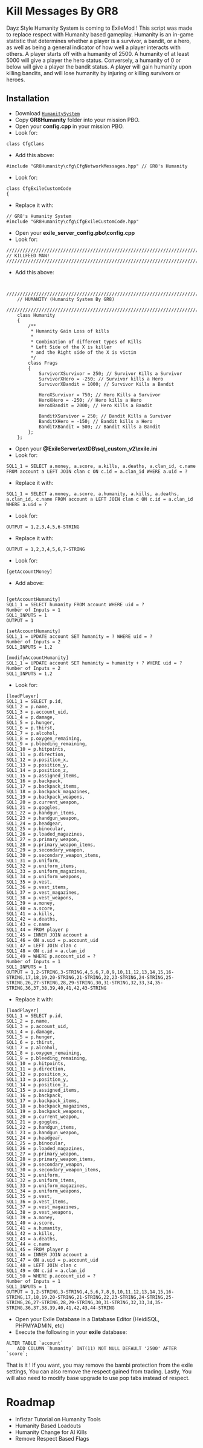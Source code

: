 Kill Messages By GR8
=============

Dayz Style Humanity System is coming to ExileMod ! This script was made to replace respect with Humanity based gameplay. Humanity is an in-game statistic that determines whether a player is a survivor, a bandit, or a hero, as well as being a general indicator of how well a player interacts with others. A player starts off with a humanity of 2500. A humanity of at least 5000 will give a player the hero status. Conversely, a humanity of 0 or below will give a player the bandit status. A player will gain humanity upon killing bandits, and will lose humanity by injuring or killing survivors or heroes.

Installation
--------------------------

* Download [`HumanitySystem`](https://github.com/Gr8z/ExileMod-HumanitySystem/archive/master.zip)
* Copy **GR8Humanity** folder into your mission PBO.
* Open your **config.cpp** in your mission PBO.
* Look for:
```
class CfgClans
```
* Add this above:
```
#include "GR8Humanity\cfg\CfgNetworkMessages.hpp" // GR8's Humanity
```
* Look for:
```
class CfgExileCustomCode 
{
```
* Replace it with:
```
// GR8's Humanity System
#include "GR8Humanity\cfg\CfgExileCustomCode.hpp"
```
* Open your **exile_server_config.pbo\config.cpp**
* Look for:
```
///////////////////////////////////////////////////////////////////////
// KILLFEED MAN!
///////////////////////////////////////////////////////////////////////
```
* Add this above:
```
	
	///////////////////////////////////////////////////////////////////////
	// HUMANITY (Humanity System By GR8)
	///////////////////////////////////////////////////////////////////////
	class Humanity
	{
		/**
		 * Humanity Gain Loss of kills
		 *
		 * Combination of different types of Kills
		 * Left Side of the X is killer
		 * and the Right side of the X is victim
		 */
		class Frags
		{
			SurvivorXSurvivor = 250; // Survivor Kills a Survivor
			SurvivorXHero = -250; // Survivor kills a Hero
			SurvivorXBandit = 1000; // Survivor Kills a Bandit

			HeroXSurvivor = 750; // Hero Kills a Survivor
			HeroXHero = -250; // Hero kills a Hero
			HeroXBandit = 2000; // Hero Kills a Bandit

			BanditXSurvivor = 250; // Bandit Kills a Survivor
			BanditXHero = -150; // Bandit kills a Hero
			BanditXBandit = 500; // Bandit Kills a Bandit
		};
	};
```
* Open your **@ExileServer\extDB\sql_custom_v2\exile.ini**
* Look for:
```
SQL1_1 = SELECT a.money, a.score, a.kills, a.deaths, a.clan_id, c.name FROM account a LEFT JOIN clan c ON c.id = a.clan_id WHERE a.uid = ?
```
* Replace it with:
```
SQL1_1 = SELECT a.money, a.score, a.humanity, a.kills, a.deaths, a.clan_id, c.name FROM account a LEFT JOIN clan c ON c.id = a.clan_id WHERE a.uid = ?
```
* Look for:
```
OUTPUT = 1,2,3,4,5,6-STRING
```
* Replace it with:
```
OUTPUT = 1,2,3,4,5,6,7-STRING
```
* Look for:
```
[getAccountMoney]
```
* Add above:
```

[getAccountHumanity]
SQL1_1 = SELECT humanity FROM account WHERE uid = ?
Number of Inputs = 1
SQL1_INPUTS = 1 
OUTPUT = 1

[setAccountHumanity]
SQL1_1 = UPDATE account SET humanity = ? WHERE uid = ?
Number of Inputs = 2
SQL1_INPUTS = 1,2 

[modifyAccountHumanity]
SQL1_1 = UPDATE account SET humanity = humanity + ? WHERE uid = ?
Number of Inputs = 2
SQL1_INPUTS = 1,2 

```
* Look for:
```
[loadPlayer]
SQL1_1 = SELECT p.id,
SQL1_2 = p.name,
SQL1_3 = p.account_uid,
SQL1_4 = p.damage,
SQL1_5 = p.hunger,
SQL1_6 = p.thirst,
SQL1_7 = p.alcohol,
SQL1_8 = p.oxygen_remaining,
SQL1_9 = p.bleeding_remaining,
SQL1_10 = p.hitpoints,
SQL1_11 = p.direction,
SQL1_12 = p.position_x,
SQL1_13 = p.position_y,
SQL1_14 = p.position_z,
SQL1_15 = p.assigned_items,
SQL1_16 = p.backpack,
SQL1_17 = p.backpack_items,
SQL1_18 = p.backpack_magazines,
SQL1_19 = p.backpack_weapons,
SQL1_20 = p.current_weapon,
SQL1_21 = p.goggles,
SQL1_22 = p.handgun_items,
SQL1_23 = p.handgun_weapon,
SQL1_24 = p.headgear,
SQL1_25 = p.binocular,
SQL1_26 = p.loaded_magazines,
SQL1_27 = p.primary_weapon,
SQL1_28 = p.primary_weapon_items,
SQL1_29 = p.secondary_weapon,
SQL1_30 = p.secondary_weapon_items,
SQL1_31 = p.uniform,
SQL1_32 = p.uniform_items,
SQL1_33 = p.uniform_magazines,
SQL1_34 = p.uniform_weapons,
SQL1_35 = p.vest,
SQL1_36 = p.vest_items,
SQL1_37 = p.vest_magazines,
SQL1_38 = p.vest_weapons,
SQL1_39 = a.money,
SQL1_40 = a.score,
SQL1_41 = a.kills,
SQL1_42 = a.deaths,
SQL1_43 = c.name
SQL1_44 = FROM player p
SQL1_45 = INNER JOIN account a
SQL1_46 = ON a.uid = p.account_uid 
SQL1_47 = LEFT JOIN clan c 
SQL1_48 = ON c.id = a.clan_id
SQL1_49 = WHERE p.account_uid = ?
Number of Inputs = 1
SQL1_INPUTS = 1
OUTPUT = 1,2-STRING,3-STRING,4,5,6,7,8,9,10,11,12,13,14,15,16-STRING,17,18,19,20-STRING,21-STRING,22,23-STRING,24-STRING,25-STRING,26,27-STRING,28,29-STRING,30,31-STRING,32,33,34,35-STRING,36,37,38,39,40,41,42,43-STRING
```
* Replace it with:
```
[loadPlayer]
SQL1_1 = SELECT p.id,
SQL1_2 = p.name,
SQL1_3 = p.account_uid,
SQL1_4 = p.damage,
SQL1_5 = p.hunger,
SQL1_6 = p.thirst,
SQL1_7 = p.alcohol,
SQL1_8 = p.oxygen_remaining,
SQL1_9 = p.bleeding_remaining,
SQL1_10 = p.hitpoints,
SQL1_11 = p.direction,
SQL1_12 = p.position_x,
SQL1_13 = p.position_y,
SQL1_14 = p.position_z,
SQL1_15 = p.assigned_items,
SQL1_16 = p.backpack,
SQL1_17 = p.backpack_items,
SQL1_18 = p.backpack_magazines,
SQL1_19 = p.backpack_weapons,
SQL1_20 = p.current_weapon,
SQL1_21 = p.goggles,
SQL1_22 = p.handgun_items,
SQL1_23 = p.handgun_weapon,
SQL1_24 = p.headgear,
SQL1_25 = p.binocular,
SQL1_26 = p.loaded_magazines,
SQL1_27 = p.primary_weapon,
SQL1_28 = p.primary_weapon_items,
SQL1_29 = p.secondary_weapon,
SQL1_30 = p.secondary_weapon_items,
SQL1_31 = p.uniform,
SQL1_32 = p.uniform_items,
SQL1_33 = p.uniform_magazines,
SQL1_34 = p.uniform_weapons,
SQL1_35 = p.vest,
SQL1_36 = p.vest_items,
SQL1_37 = p.vest_magazines,
SQL1_38 = p.vest_weapons,
SQL1_39 = a.money,
SQL1_40 = a.score,
SQL1_41 = a.humanity,
SQL1_42 = a.kills,
SQL1_43 = a.deaths,
SQL1_44 = c.name
SQL1_45 = FROM player p
SQL1_46 = INNER JOIN account a
SQL1_47 = ON a.uid = p.account_uid 
SQL1_48 = LEFT JOIN clan c 
SQL1_49 = ON c.id = a.clan_id
SQL1_50 = WHERE p.account_uid = ?
Number of Inputs = 1
SQL1_INPUTS = 1
OUTPUT = 1,2-STRING,3-STRING,4,5,6,7,8,9,10,11,12,13,14,15,16-STRING,17,18,19,20-STRING,21-STRING,22,23-STRING,24-STRING,25-STRING,26,27-STRING,28,29-STRING,30,31-STRING,32,33,34,35-STRING,36,37,38,39,40,41,42,43,44-STRING
```
* Open your Exile Database in a Database Editor (HeidiSQL, PHPMYADMIN, etc)
* Execute the following in your **exile** database:
```
ALTER TABLE `account`
	ADD COLUMN `humanity` INT(11) NOT NULL DEFAULT '2500' AFTER `score`;
```

That is it ! If you want, you may remove the bambi protection from the exile settings, You can also remove the respect gained from trading. Lastly, You will also need to modify base upgrade to use pop tabs instead of respect.

Roadmap
=============
* Infistar Tutorial on Humanity Tools
* Humanity Based Loadouts
* Humanity Change for AI Kills
* Remove Respect Based Flags